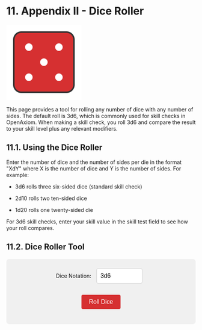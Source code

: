 # 11. Appendix II - Dice Roller

![](static/dice_roller.svg)

This page provides a tool for rolling any number of dice with any number of sides. The default roll is 3d6, which is commonly used for skill checks in OpenAxiom. When making a skill check, you roll 3d6 and compare the result to your skill level plus any relevant modifiers.

## 11.1. Using the Dice Roller

Enter the number of dice and the number of sides per die in the format "XdY" where X is the number of dice and Y is the number of sides. For example:

- 3d6 rolls three six-sided dice (standard skill check)

- 2d10 rolls two ten-sided dice

- 1d20 rolls one twenty-sided die

For 3d6 skill checks, enter your skill value in the skill test field to see how your roll compares.

## 11.2. Dice Roller Tool

<div id="dice-roller">
  <div style="margin-bottom: 15px;">
    <label for="dice-input">Dice Notation:</label>
    <input type="text" id="dice-input" value="3d6" placeholder="e.g., 3d6">
  </div>

  <div id="skill-input-container" style="margin-bottom: 15px; display: none;">
    <label for="skill-input">Skill Value:</label>
    <input type="number" id="skill-input" placeholder="e.g., 12" min="0" max="30">
  </div>

  <button id="roll-button">Roll Dice</button>
  <div id="results"></div>
</div>

<script>
function getDegreeOfSuccess(rollTotal, targetNumber) {
  if (rollTotal <= 4) {
    return { degree: "Critical Success", description: "Exceptional performance that exceeds normal capabilities", color: "#28a745" };
  } else if (rollTotal <= targetNumber - 5) {
    return { degree: "Exceptional Success", description: "Above-average performance", color: "#20c997" };
  } else if (rollTotal <= targetNumber) {
    return { degree: "Standard Success", description: "Competent performance", color: "#17a2b8" };
  } else if (rollTotal <= targetNumber + 4) {
    return { degree: "Marginal Failure", description: "Near-success", color: "#ffc107" };
  } else if (rollTotal <= targetNumber + 9) {
    return { degree: "Exceptional Failure", description: "Particularly poor performance", color: "#fd7e14" };
  } else if (rollTotal >= 17) {
    return { degree: "Critical Failure", description: "Catastrophic performance", color: "#dc3545" };
  } else {
    // Fallback for edge cases
    return { degree: "Failure", description: "The action failed", color: "#6c757d" };
  }
}

function rollDice(diceNotation, skillValue) {
  // Parse the dice notation (e.g., "3d6")
  const match = diceNotation.match(/^(\d+)d(\d+)$/i);
  if (!match) {
    alert("Please use the format XdY (e.g., 3d6)");
    return;
  }

  const numDice = parseInt(match[1]);
  const numSides = parseInt(match[2]);

  // Validate input
  if (numDice <= 0 || numDice > 100) {
    alert("Number of dice must be between 1 and 100");
    return;
  }

  if (numSides <= 1 || numSides > 100) {
    alert("Number of sides must be between 2 and 100");
    return;
  }

  // Roll the dice
  const rolls = [];
  let total = 0;
  for (let i = 0; i < numDice; i++) {
    const roll = Math.floor(Math.random() * numSides) + 1;
    rolls.push(roll);
    total += roll;
  }

  // Display results
  let resultsHTML = `
    <div style="display: flex; flex-wrap: wrap; gap: 20px; margin-top: 20px; padding: 20px; background-color: #e9e9e9; border-radius: 8px;">
      <div style="flex: 1; min-width: 200px;">
        <h3 style="margin-top: 0; color: white; text-align: center; background-color: #d63031; border-radius: 4px;">Dice Roll</h3>
        <div style="font-size: 24px; font-weight: bold; margin: 10px 0;">${numDice}d${numSides}</div>
        <div style="display: flex; flex-wrap: wrap; gap: 10px; margin: 15px 0;">
  `;

  // Display individual dice
  rolls.forEach((roll, index) => {
    resultsHTML += `
      <div style="width: 50px; height: 50px; background-color: #d63031; color: white; border-radius: 8px; display: flex; align-items: center; justify-content: center; font-size: 20px; font-weight: bold;">
        ${roll}
      </div>
    `;
  });

  resultsHTML += `
        </div>
        <div style="font-size: 32px; font-weight: bold; color: #333; margin: 15px 0;">
          Total: <span style="color: #d63031;">${total}</span>
        </div>
      </div>
  `;

  // If using 3d6 and skill value is provided, add skill test results
  if (numDice === 3 && numSides === 6 && skillValue && !isNaN(skillValue) && skillValue > 0) {
    const targetNumber = parseInt(skillValue);
    const degree = getDegreeOfSuccess(total, targetNumber);

    // Determine success/failure
    const isSuccess = total <= targetNumber;
    const outcome = isSuccess ? "Success" : "Failure";

    resultsHTML += `
      <div style="flex: 1; min-width: 200px; border-left: 4px solid ${degree.color}; padding-left: 15px;">
        <h3 style="margin-top: 0; color: white; text-align: center; background-color: #d63031; border-radius: 4px;">Skill Test</h3>
        <div style="font-size: 20px; margin: 10px 0;">
          <strong>Skill Value:</strong>
          <span style="font-size: 24px; color: #d63031;">${targetNumber}</span>
        </div>
        <div style="font-size: 20px; margin: 15px 0;">
          <strong>Outcome:</strong>
          <span style="font-size: 24px; font-weight: bold; color: ${isSuccess ? '#28a745' : '#dc3545'};">
            ${outcome}
          </span>
        </div>
        <div style="margin: 15px 0;">
          <div style="font-size: 18px; font-weight: bold; color: ${degree.color};">${degree.degree}</div>
          <div style="font-size: 14px; color: #666; margin-top: 5px;">${degree.description}</div>
        </div>
      </div>
    `;
  }

  resultsHTML += `
    </div>
  `;

  const resultsDiv = document.getElementById("results");
  resultsDiv.innerHTML = resultsHTML;
}

function updateSkillInputVisibility() {
  const diceInput = document.getElementById("dice-input");
  const skillInputContainer = document.getElementById("skill-input-container");

  // Show skill input only for 3d6
  if (diceInput.value.toLowerCase() === "3d6") {
    skillInputContainer.style.display = "block";
  } else {
    skillInputContainer.style.display = "none";
  }
}

document.addEventListener("DOMContentLoaded", function() {
  const rollButton = document.getElementById("roll-button");
  const diceInput = document.getElementById("dice-input");
  const skillInput = document.getElementById("skill-input");

  // Update skill input visibility when dice notation changes
  diceInput.addEventListener("input", updateSkillInputVisibility);

  rollButton.addEventListener("click", function() {
    rollDice(diceInput.value, skillInput.value);
  });

  diceInput.addEventListener("keyup", function(event) {
    updateSkillInputVisibility();
    if (event.key === "Enter") {
      rollDice(diceInput.value, skillInput.value);
    }
  });

  skillInput.addEventListener("keyup", function(event) {
    if (event.key === "Enter") {
      rollDice(diceInput.value, skillInput.value);
    }
  });

  // Initial setup
  updateSkillInputVisibility();
  rollDice(diceInput.value, skillInput.value);
});
</script>

<style>
#dice-roller {
  background-color: #f0f0f0;
  padding: 20px;
  border-radius: 8px;
  margin: 20px 0;
  text-align: center;
}

#dice-input, #skill-input {
  padding: 10px;
  font-size: 16px;
  border: 1px solid #ccc;
  border-radius: 4px;
  margin: 5px 10px 15px 10px;
  width: 100px;
}

#roll-button {
  padding: 10px 20px;
  font-size: 16px;
  background-color: #d63031;
  color: white;
  border: none;
  border-radius: 4px;
  cursor: pointer;
}

#roll-button:hover {
  background-color: #c12728;
}

#results {
  margin-top: 20px;
}
</style>
